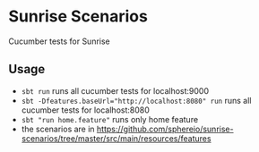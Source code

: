 # Sunrise Scenarios
Cucumber tests for Sunrise

## Usage

* `sbt run` runs all cucumber tests for localhost:9000
* `sbt -Dfeatures.baseUrl="http://localhost:8080" run` runs all cucumber tests for localhost:8080
* `sbt "run home.feature"` runs only home feature
* the scenarios are in https://github.com/sphereio/sunrise-scenarios/tree/master/src/main/resources/features
